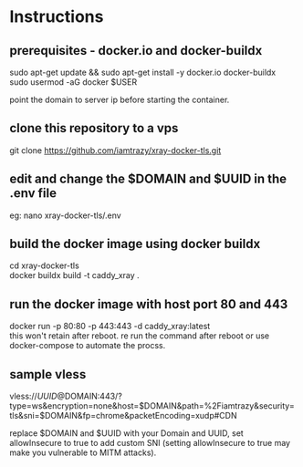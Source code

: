 # Instructions

## prerequisites - docker.io and docker-buildx

sudo apt-get update && sudo apt-get install -y docker.io docker-buildx  
sudo usermod -aG docker $USER  

point the domain to server ip before starting the container.

## clone this repository to a vps

git clone https://github.com/iamtrazy/xray-docker-tls.git

## edit and change the $DOMAIN and $UUID in the .env file

eg: nano xray-docker-tls/.env

## build the docker image using docker buildx

cd xray-docker-tls  
docker buildx build -t caddy_xray .

## run the docker image with host port 80 and 443

docker run -p 80:80 -p 443:443 -d caddy_xray:latest  
this won't retain after reboot. re run the command after reboot or use docker-compose to automate the procss.

## sample vless

vless://$UUID@$DOMAIN:443/?type=ws&encryption=none&host=$DOMAIN&path=%2Fiamtrazy&security=tls&sni=$DOMAIN&fp=chrome&packetEncoding=xudp#CDN  

replace $DOMAIN and $UUID with your Domain and UUID, set allowInsecure to true to add custom SNI (setting allowInsecure to true may make you vulnerable to MITM attacks).